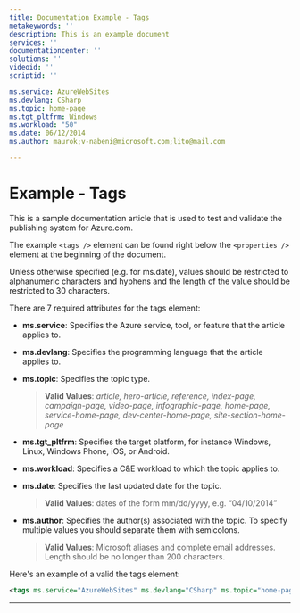 ```yaml
---
title: Documentation Example - Tags
metakeywords: ''
description: This is an example document
services: ''
documentationcenter: ''
solutions: ''
videoid: ''
scriptid: ''

ms.service: AzureWebSites
ms.devlang: CSharp
ms.topic: home-page
ms.tgt_pltfrm: Windows
ms.workload: "50"
ms.date: 06/12/2014
ms.author: maurok;v-nabeni@microsoft.com;lito@mail.com

---
```

# Example - Tags
This is a sample documentation article that is used to test and validate the publishing system for Azure.com.  

The example `<tags />` element can be found right below the `<properties />` element at the beginning of the document.

Unless otherwise specified (e.g. for ms.date), values should be restricted to alphanumeric  characters and hyphens and the length of the value should be restricted to 30 characters.

There are 7 required attributes for the tags element: 

* **ms.service**: Specifies the Azure service, tool, or feature that the article applies to.
* **ms.devlang**: Specifies the programming language that the article applies to.
* **ms.topic**: Specifies the topic type.
  
  > **Valid Values**: *article, hero-article, reference, index-page, campaign-page, video-page, infographic-page, home-page, service-home-page, dev-center-home-page, site-section-home-page*  
  > 
  > 
* **ms.tgt_pltfrm**: Specifies the target platform, for instance Windows, Linux, Windows Phone, iOS, or Android.
* **ms.workload**: Specifies a C&E workload to which the topic applies to.
* **ms.date**: Specifies the last updated date for the topic.
  
  > **Valid Values**: dates of the form mm/dd/yyyy, e.g. “04/10/2014”
  > 
  > 
* **ms.author**: Specifies the author(s) associated with the topic. To specify multiple values you should separate them with semicolons.
  
  > **Valid Values**: Microsoft aliases and complete email addresses. Length should be no longer than 200 characters.
  > 
  > 

Here's an example of a valid the tags element:

````XML
<tags ms.service="AzureWebSites" ms.devlang="CSharp" ms.topic="home-page" ms.tgt_pltfrm="Windows" ms.workload="50" ms.date="06/12/2014" ms.author="maurok;v-nabeni@microsoft.com;lito@mail.com" />
````


- - -
